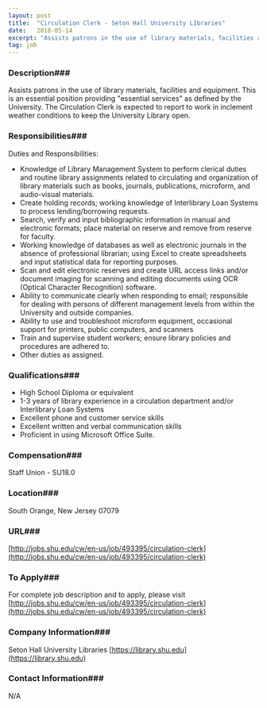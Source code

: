 ```yaml
---
layout: post
title:  "Circulation Clerk - Seton Hall University LIbraries"
date:   2018-05-14
excerpt: "Assists patrons in the use of library materials, facilities and equipment. This is an essential position providing \"essential services\" as defined by the University. The Circulation Clerk is expected to report to work in inclement weather conditions to keep the University Library open."
tag: job
---
```


### Description###

Assists patrons in the use of library materials, facilities and equipment. This is an essential position providing "essential services" as defined by the University. The Circulation Clerk is expected to report to work in inclement weather conditions to keep the University Library open.


### Responsibilities###

Duties and Responsibilities:

- Knowledge of Library Management System to perform clerical duties and routine library assignments related to circulating and organization of library materials such as books, journals, publications, microform, and audio-visual materials.
- Create holding records; working knowledge of Interlibrary Loan Systems to process lending/borrowing requests.
- Search, verify and input bibliographic information in manual and electronic formats; place material on reserve and remove from reserve for faculty.
- Working knowledge of databases as well as electronic journals in the absence of professional librarian; using Excel to create spreadsheets and input statistical data for reporting purposes.
- Scan and edit electronic reserves and create URL access links and/or document imaging for scanning and editing documents using OCR (Optical Character Recognition) software.
- Ability to communicate clearly when responding to email; responsible for dealing with persons of different management levels from within the University and outside companies.
- Ability to use and troubleshoot microform equipment, occasional support for printers, public computers, and scanners
- Train and supervise student workers; ensure library policies and procedures are adhered to.
- Other duties as assigned.


### Qualifications###

- High School Diploma or equivalent
- 1-3 years of library experience in a circulation department and/or Interlibrary Loan Systems
- Excellent phone and customer service skills
- Excellent written and verbal communication skills
- Proficient in using Microsoft Office Suite.


### Compensation###

Staff Union - SU18.0


### Location###

South Orange, New Jersey 07079


### URL###

[http://jobs.shu.edu/cw/en-us/job/493395/circulation-clerk](http://jobs.shu.edu/cw/en-us/job/493395/circulation-clerk)

### To Apply###

For complete job description and to apply, please visit [http://jobs.shu.edu/cw/en-us/job/493395/circulation-clerk](http://jobs.shu.edu/cw/en-us/job/493395/circulation-clerk)


### Company Information###

Seton Hall University Libraries [https://library.shu.edu](https://library.shu.edu)


### Contact Information###

N/A

